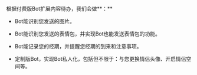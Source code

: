 根据付费版Bot扩展内容待办，我们会做**：**

- Bot能识别您发送的图片。

- Bot能识别您发送的表情包，并实现Bot也能发送表情包的功能。

- Bot能记录您的经期，并提醒您经期的到来和注意事项。

- 定制版Bot，实现Bot私人化，包括但不限于：与您更换情侣头像、开启情侣空间等。



